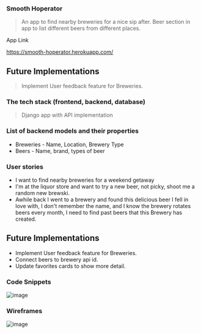 ### Smooth Hoperator

> An app to find nearby breweries for a nice sip after. Beer section in app to list different beers from different places. 

App Link

https://smooth-hoperator.herokuapp.com/

## Future Implementations
> Implement User feedback feature for Breweries.

### The tech stack (frontend, backend, database)

> Django app with API implementation

### List of backend models and their properties

- Breweries - Name, Location, Brewery Type
- Beers - Name, brand, types of beer

### User stories

- I want to find nearby breweries for a weekend getaway
- I'm at the liquor store and want to try a new beer, not picky, shoot me a random new brewski.
- Awhile back I went to a brewery and found this delicious beer I fell in love with, I don't remember the name, and I know the brewery rotates beers every month, I need to find past beers that this Brewery has created.

## Future Implementations
- Implement User feedback feature for Breweries.
- Connect beers to brewery api id.
- Update favorites cards to show more detail.

### Code Snippets

![image](https://user-images.githubusercontent.com/97041885/158624921-d8787ec8-f4ca-4c55-9e97-3e388fa3af1f.png)

### Wireframes

![image](https://share.balsamiq.com/c/7r4xErjdKaZDsgngc2WmiD.png)
